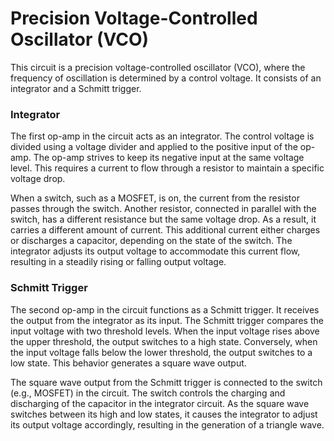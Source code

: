 # Precision Voltage-Controlled Oscillator (VCO)

This circuit is a precision voltage-controlled oscillator (VCO), where the frequency of oscillation is determined by a control voltage. It consists of an integrator and a Schmitt trigger.

### Integrator
The first op-amp in the circuit acts as an integrator. The control voltage is divided using a voltage divider and applied to the positive input of the op-amp. The op-amp strives to keep its negative input at the same voltage level. This requires a current to flow through a resistor to maintain a specific voltage drop.

When a switch, such as a MOSFET, is on, the current from the resistor passes through the switch. Another resistor, connected in parallel with the switch, has a different resistance but the same voltage drop. As a result, it carries a different amount of current. This additional current either charges or discharges a capacitor, depending on the state of the switch. The integrator adjusts its output voltage to accommodate this current flow, resulting in a steadily rising or falling output voltage.

### Schmitt Trigger
The second op-amp in the circuit functions as a Schmitt trigger. It receives the output from the integrator as its input. The Schmitt trigger compares the input voltage with two threshold levels. When the input voltage rises above the upper threshold, the output switches to a high state. Conversely, when the input voltage falls below the lower threshold, the output switches to a low state. This behavior generates a square wave output.

The square wave output from the Schmitt trigger is connected to the switch (e.g., MOSFET) in the circuit. The switch controls the charging and discharging of the capacitor in the integrator circuit. As the square wave switches between its high and low states, it causes the integrator to adjust its output voltage accordingly, resulting in the generation of a triangle wave.



<!-- # aoe-precision-vco
Art of Electronics (AOE) Precision VCO

This circuit is based off of an AOE (Art of Electronics, 3rd Edition) circuit example found on page 267 (Figure 4.83). This circuit outputs triangle and square waves with frequencies equal to 200 * Vin Hz where Vin is from 0 to 2*Vref. In this circuit Vref is 5 V so we have a frequency range of 0 to 2 kHz -->
